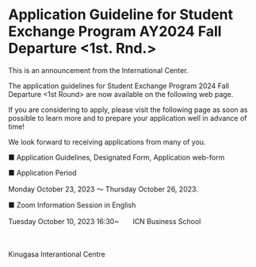 # Application Guideline for Student Exchange Program AY2024 Fall Departure <1st. Rnd.>



This is an announcement from the International Center.

The application guidelines for Student Exchange Program 2024 Fall Departure <1st Round> are now available on the following web page.

 

If you are considering to apply, please visit the following page as soon as possible to learn more and to prepare your application well in advance of time!

We look forward to receiving applications from many of you.

 

■ Application Guidelines, Designated Form, Application web-form


■ Application Period

  Monday October 23, 2023 ～ Thursday October 26, 2023.


■ Zoom Information Session in English

   Tuesday October 10, 2023   16:30~　　ICN Business School

　

Kinugasa Interantional Centre
